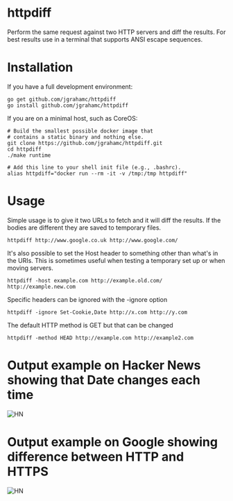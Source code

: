 # httpdiff

Perform the same request against two HTTP servers and diff the results. For
best results use in a terminal that supports ANSI escape sequences.

# Installation

If you have a full development environment:

```
go get github.com/jgrahamc/httpdiff
go install github.com/jgrahamc/httpdiff
```

If you are on a minimal host, such as CoreOS:

```
# Build the smallest possible docker image that
# contains a static binary and nothing else.
git clone https://github.com/jgrahamc/httpdiff.git
cd httpdiff
./make runtime

# Add this line to your shell init file (e.g., .bashrc).
alias httpdiff="docker run --rm -it -v /tmp:/tmp httpdiff"
```

# Usage

Simple usage is to give it two URLs to fetch and it will diff the results. If
the bodies are different they are saved to temporary files.

    httpdiff http://www.google.co.uk http://www.google.com/

It's also possible to set the Host header to something other than what's in
the URIs. This is sometimes useful when testing a temporary set up or when
moving servers.

    httpdiff -host example.com http://example.old.com/ http://example.new.com

Specific headers can be ignored with the -ignore option

    httpdiff -ignore Set-Cookie,Date http://x.com http://y.com

The default HTTP method is GET but that can be changed

    httpdiff -method HEAD http://example.com http://example2.com

# Output example on Hacker News showing that Date changes each time

![HN](doc/example.png "Checking two GETs of HN")

# Output example on Google showing difference between HTTP and HTTPS

![HN](doc/example2.png "HTTP vs. HTTPS")
